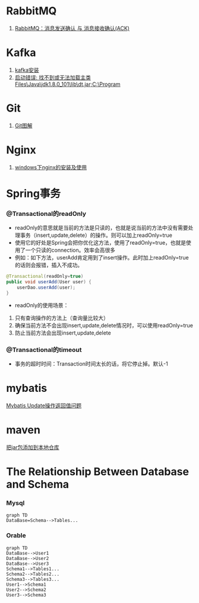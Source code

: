 # RabbitMQ

1. [RabbitMQ：消息发送确认 与 消息接收确认(ACK)](https://www.jianshu.com/p/2c5eebfd0e95)

# Kafka

1. [kafka安装](https://www.cnblogs.com/flower1990/p/7466882.html)
2. [启动错误: 找不到或无法加载主类 Files\Java\jdk1.8.0_101\lib\dt.jar;C:\Program](https://blog.csdn.net/cx2932350/article/details/78870135)

# Git

1. [Git图解](https://learngitbranching.js.org/)

# Nginx
1. [windows下nginx的安装及使用](https://www.cnblogs.com/jiangwangxiang/p/8481661.html)

# Spring事务

### @Transactional的readOnly
* readOnly的意思就是当前的方法是只读的，也就是说当前的方法中没有需要处理事务（insert,update,delete）的操作。则可以加上readOnly=true
* 使用它的好处是Spring会把你优化这方法，使用了readOnly=true，也就是使用了一个只读的connection。效率会高很多
* 例如：如下方法，userAdd肯定用到了insert操作。此时加上readOnly=true的话则会报错，插入不成功。
```java
@Transactional(readOnly=true)
public void userAdd(User user) {
    userDao.userAdd(user);
}
```
* readOnly的使用场景：
1. 只有查询操作的方法上（查询量比较大）
2. 确保当前方法不会出现insert,update,delete情况时，可以使用readOnly=true
3. 防止当前方法会出现insert,update,delete

### @Transactional的timeout
* 事务的超时时间：Transaction时间太长的话，将它停止掉。默认-1

# mybatis

[Mybatis Update操作返回值问题](https://www.cnblogs.com/jpfss/p/8918315.html)

# maven
[把jar包添加到本地仓库](https://blog.csdn.net/lvdaan/article/details/79760976)

# The Relationship Between Database and Schema
### Mysql

```mermaid
graph TD
DataBase=Schema-->Tables...
```

### Orable

```mermaid
graph TD
DataBase-->User1
DataBase-->User2
DataBase-->User3
Schema1-->Tables1...
Schema2-->Tables2...
Schema3-->Tables3...
User1-->Schema1
User2-->Schema2
User3-->Schema3
```
